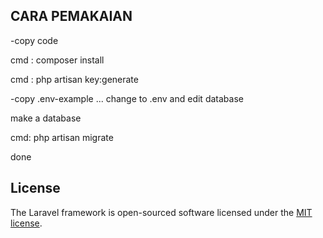 
## CARA PEMAKAIAN

-copy code 

cmd : composer install

cmd : php artisan key:generate

-copy .env-example ... change to .env and edit database

make a database

cmd: php artisan migrate

done



## License

The Laravel framework is open-sourced software licensed under the [MIT license](https://opensource.org/licenses/MIT).
